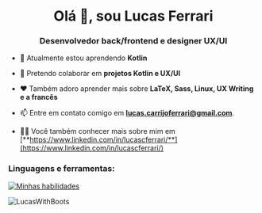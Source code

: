 <h1 align="center">Olá 👋, sou Lucas Ferrari</h1>
<h3 align="center">Desenvolvedor back/frontend e designer UX/UI</h3>

- 🌱 Atualmente estou aprendendo **Kotlin**

- 👯 Pretendo colaborar em **projetos Kotlin e UX/UI**

- ❤️ Também adoro aprender mais sobre **LaTeX, Sass, Linux, UX Writing e a francês**

- 📫 Entre em contato comigo em **lucas.carrijoferrari@gmail.com**.

- 👨‍💻 Você também conhecer mais sobre mim em [**https://www.linkedin.com/in/lucascferrari/**](https://www.linkedin.com/in/lucascferrari/)

<h3 align="left">Linguagens e ferramentas:</h3>

[![Minhas habilidades](https://skillicons.dev/icons?i=latex,kotlin,php,docker,ts,js,sass,figma)](https://skillicons.dev)

<p><img align="left" src="https://github-readme-stats.vercel.app/api/top-langs?username=LucasWithBoots&show_icons=true&locale=en&layout=compact" alt="LucasWithBoots" /> </p>
